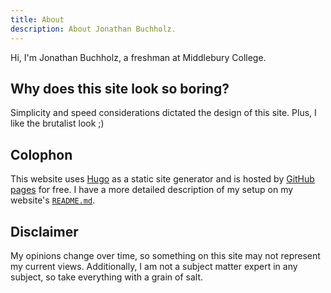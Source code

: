 ```yaml
---
title: About
description: About Jonathan Buchholz.
---
```


Hi, I'm Jonathan Buchholz, a freshman at Middlebury College.

## Why does this site look so boring?

Simplicity and speed considerations dictated the design of this site.
Plus, I like the brutalist look ;)

## Colophon

This website uses [Hugo] as a static site generator and is hosted by [GitHub
pages] for free.
I have a more detailed description of my setup on my website's
[`README.md`].

[Hugo]: https://gohugo.io
[GitHub pages]: https://pages.github.com
[`README.md`]: https://github.com/JonathanBuchh/buchh.org#readme

## Disclaimer

My opinions change over time, so something on this site may not represent my
current views.
Additionally, I am not a subject matter expert in any subject, so
take everything with a grain of salt.
